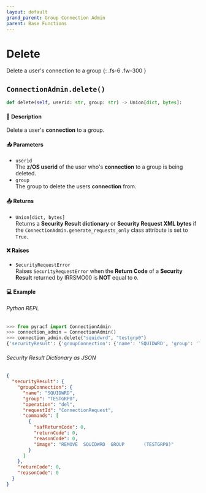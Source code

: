 ```yaml
---
layout: default
grand_parent: Group Connection Admin
parent: Base Functions
---
```


# Delete

Delete a user's connection to a group
{: .fs-6 .fw-300 }

## `ConnectionAdmin.delete()`

```python
def delete(self, userid: str, group: str) -> Union[dict, bytes]:
```

#### 📄 Description

Delete a user's **connection** to a group.

#### 📥 Parameters
* `userid`<br>
  The **z/OS userid** of the user who's **connection** to a group is being deleted.
* `group`<br>
  The group to delete the users **connection** from.

#### 📤 Returns
* `Union[dict, bytes]`<br>
  Returns a **Security Result dictionary** or **Security Request XML bytes** if the `ConnectionAdmin.generate_requests_only` class attribute is set to `True`.

#### ❌ Raises
* `SecurityRequestError`<br>
  Raises `SecurityRequestError` when the **Return Code** of a **Security Result** returned by IRRSMO00 is **NOT** equal to `0`.

#### 💻 Example

###### Python REPL
```python
>>> from pyracf import ConnectionAdmin
>>> connection_admin = ConnectionAdmin()
>>> connection_admin.delete("squidwrd", "testgrp0")
{'securityResult': {'groupConnection': {'name': 'SQUIDWRD', 'group': 'TESTGRP0', 'operation': 'del', 'requestId': 'ConnectionRequest', 'commands': [{'safReturnCode': 0, 'returnCode': 0, 'reasonCode': 0, 'image': 'REMOVE  SQUIDWRD  GROUP       (TESTGRP0)'}]}, 'returnCode': 0, 'reasonCode': 0}}
```

###### Security Result Dictionary as JSON
```json
{
  "securityResult": {
    "groupConnection": {
      "name": "SQUIDWRD",
      "group": "TESTGRP0",
      "operation": "del",
      "requestId": "ConnectionRequest",
      "commands": [
        {
          "safReturnCode": 0,
          "returnCode": 0,
          "reasonCode": 0,
          "image": "REMOVE  SQUIDWRD  GROUP       (TESTGRP0)"
        }
      ]
    },
    "returnCode": 0,
    "reasonCode": 0
  }
}
```